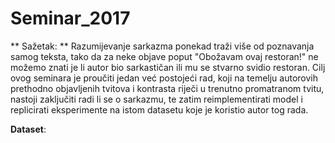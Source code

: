 # Seminar_2017

** Sažetak: **
Razumijevanje sarkazma ponekad traži više od poznavanja samog teksta, tako da za neke objave poput "Obožavam ovaj restoran!" ne možemo znati je li autor bio sarkastičan ili mu se stvarno svidio restoran. Cilj ovog seminara je proučiti jedan već postojeći rad, koji na temelju autorovih prethodno objavljenih tvitova i kontrasta riječi u trenutno promatranom tvitu, nastoji zaključiti radi li se o sarkazmu, te zatim reimplementirati model i replicirati eksperimente na istom datasetu koje je koristio autor tog rada.

**Dataset**: